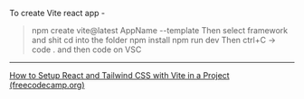 To create Vite react app -

> npm create vite@latest AppName --template
> Then select framework and shit 
> cd into  the folder
> npm install
> npm run dev
> Then ctrl+C -> code . and then code on VSC


---
[How to Setup React and Tailwind CSS with Vite in a Project (freecodecamp.org)](https://www.freecodecamp.org/news/how-to-install-tailwindcss-in-react/)

